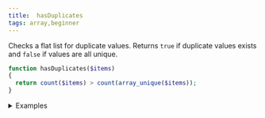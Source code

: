 ```yaml
---
title:  hasDuplicates
tags: array,beginner
---
```

Checks a flat list for duplicate values. Returns `true` if duplicate values exists and `false` if values are all unique.

```php
function hasDuplicates($items)
{
  return count($items) > count(array_unique($items));
}
```

<details>
<summary>Examples</summary>

```php
hasDuplicates([1, 2, 3, 4, 5, 5]); // true
```

</details>
